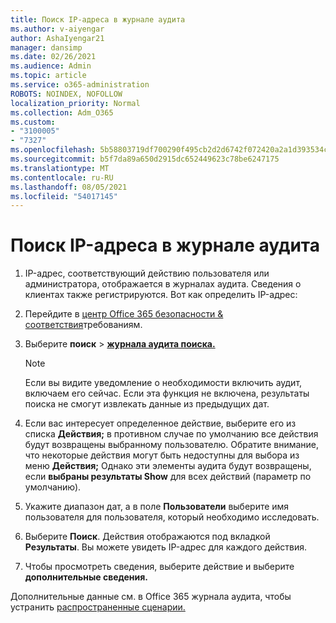 ```yaml
---
title: Поиск IP-адреса в журнале аудита
ms.author: v-aiyengar
author: AshaIyengar21
manager: dansimp
ms.date: 02/26/2021
ms.audience: Admin
ms.topic: article
ms.service: o365-administration
ROBOTS: NOINDEX, NOFOLLOW
localization_priority: Normal
ms.collection: Adm_O365
ms.custom:
- "3100005"
- "7327"
ms.openlocfilehash: 5b58803719df700290f495cb2d2d6742f072420a2a1d393534ca165bb5a14fbb
ms.sourcegitcommit: b5f7da89a650d2915dc652449623c78be6247175
ms.translationtype: MT
ms.contentlocale: ru-RU
ms.lasthandoff: 08/05/2021
ms.locfileid: "54017145"
---
```

# <a name="find-the-ip-address-in-audit-log"></a>Поиск IP-адреса в журнале аудита

1. IP-адрес, соответствующий действию пользователя или администратора, отображается в журналах аудита. Сведения о клиентах также регистрируются. Вот как определить IP-адрес:

1. Перейдите в [центр Office 365 безопасности & соответствия](https://go.microsoft.com/fwlink/p/?linkid=2077143)требованиям.
1. Выберите **поиск**  >  **[журнала аудита поиска.](https://go.microsoft.com/fwlink/?linkid=2103759)**
    > [!NOTE]
    > Если вы видите уведомление о необходимости включить аудит, включаем его сейчас. Если эта функция не включена, результаты поиска не смогут извлекать данные из предыдущих дат.
1. Если вас интересует определенное действие, выберите его из списка **Действия;** в противном случае по умолчанию все действия будут возвращены выбранному пользователю. Обратите внимание, что некоторые действия могут быть недоступны для выбора из меню **Действия;** Однако эти элементы аудита будут возвращены, если **выбраны результаты Show** для всех действий (параметр по умолчанию).
1. Укажите диапазон дат, а в поле **Пользователи** выберите имя пользователя для пользователя, который необходимо исследовать.
1. Выберите **Поиск**. Действия отображаются под вкладкой **Результаты**. Вы можете увидеть IP-адрес для каждого действия.
1. Чтобы просмотреть сведения, выберите действие и выберите **дополнительные сведения.**

Дополнительные данные см. в Office 365 журнала аудита, чтобы устранить [распространенные сценарии.](https://go.microsoft.com/fwlink/?linkid=2103944)